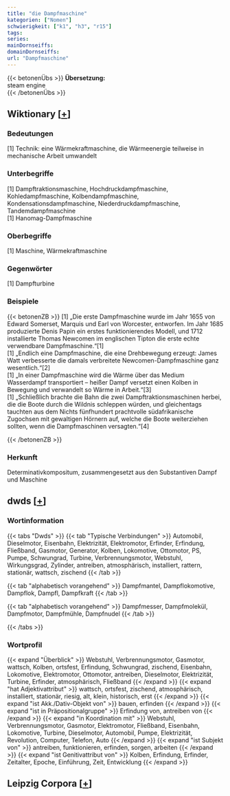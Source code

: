 ```yaml
---
title: "die Dampfmaschine"
kategorien: ["Nomen"]
schwierigkeit: ["k1", "h3", "r15"]
tags:
series:
mainDornseiffs:
domainDornseiffs:
url: "Dampfmaschine"
---
```


{{< betonenÜbs >}}
**Übersetzung:**  
steam engine  
{{< /betonenÜbs >}}

## Wiktionary [[+](https://de.wiktionary.org/wiki/Dampfmaschine)]

### Bedeutungen
[1] Technik: eine Wärmekraftmaschine, die Wärmeenergie teilweise in mechanische Arbeit umwandelt  

### Unterbegriffe
[1] Dampftraktionsmaschine, Hochdruckdampfmaschine, Kohledampfmaschine, Kolbendampfmaschine, Kondensationsdampfmaschine, Niederdruckdampfmaschine, Tandemdampfmaschine  
[1] Hanomag-Dampfmaschine  

### Oberbegriffe
[1] Maschine, Wärmekraftmaschine  

### Gegenwörter
[1] Dampfturbine  

### Beispiele
{{< betonenZB >}}
[1] „Die erste Dampfmaschine wurde im Jahr 1655 von Edward Somerset, Marquis und Earl von Worcester, entworfen. Im Jahr 1685 produzierte Denis Papin ein erstes funktionierendes Modell, und 1712 installierte Thomas Newcomen im englischen Tipton die erste echte verwendbare Dampfmaschine.“[1]  
[1] „Endlich eine Dampfmaschine, die eine Drehbewegung erzeugt: James Watt verbesserte die damals verbreitete Newcomen-Dampfmaschine ganz wesentlich.“[2]  
[1] „In einer Dampfmaschine wird die Wärme über das Medium Wasserdampf transportiert – heißer Dampf versetzt einen Kolben in Bewegung und verwandelt so Wärme in Arbeit.“[3]  
[1] „Schließlich brachte die Bahn die zwei Dampftraktionsmaschinen herbei, die die Boote durch die Wildnis schleppen würden, und gleichentags tauchten aus dem Nichts fünfhundert prachtvolle südafrikanische Zugochsen mit gewaltigen Hörnern auf, welche die Boote weiterziehen sollten, wenn die Dampfmaschinen versagten.“[4]  

{{< /betonenZB >}}
### Herkunft
Determinativkompositum, zusammengesetzt aus den Substantiven Dampf und Maschine  



## dwds [[+](https://www.dwds.de/wb/Dampfmaschine)]

### Wortinformation
{{< tabs "Dwds" >}}
{{< tab "Typische Verbindungen" >}}
Automobil, Dieselmotor, Eisenbahn, Elektrizität, Elektromotor, Erfinder, Erfindung, Fließband, Gasmotor, Generator, Kolben, Lokomotive, Ottomotor, PS, Pumpe, Schwungrad, Turbine, Verbrennungsmotor, Webstuhl, Wirkungsgrad, Zylinder, antreiben, atmosphärisch, installiert, rattern, stationär, wattsch, zischend
{{< /tab >}}

{{< tab "alphabetisch vorangehend" >}}
Dampfmantel, Dampflokomotive, Dampflok, Dampfl, Dampfkraft
{{< /tab >}}

{{< tab "alphabetisch vorangehend" >}}
Dampfmesser, Dampfmolekül, Dampfmotor, Dampfmühle, Dampfnudel
{{< /tab >}}

{{< /tabs >}}

### Wortprofil
{{< expand "Überblick" >}} Webstuhl, Verbrennungsmotor, Gasmotor, wattsch, Kolben, ortsfest, Erfindung, Schwungrad, zischend, Eisenbahn, Lokomotive, Elektromotor, Ottomotor, antreiben, Dieselmotor, Elektrizität, Turbine, Erfinder, atmosphärisch, Fließband {{< /expand >}}
{{< expand "hat Adjektivattribut" >}} wattsch, ortsfest, zischend, atmosphärisch, installiert, stationär, riesig, alt, klein, historisch, erst {{< /expand >}}
{{< expand "ist Akk./Dativ-Objekt von" >}} bauen, erfinden {{< /expand >}}
{{< expand "ist in Präpositionalgruppe" >}} Erfindung von, antreiben von {{< /expand >}}
{{< expand "in Koordination mit" >}} Webstuhl, Verbrennungsmotor, Gasmotor, Elektromotor, Fließband, Eisenbahn, Lokomotive, Turbine, Dieselmotor, Automobil, Pumpe, Elektrizität, Revolution, Computer, Telefon, Auto {{< /expand >}}
{{< expand "ist Subjekt von" >}} antreiben, funktionieren, erfinden, sorgen, arbeiten {{< /expand >}}
{{< expand "ist Genitivattribut von" >}} Kolben, Erfindung, Erfinder, Zeitalter, Epoche, Einführung, Zeit, Entwicklung {{< /expand >}}

## Leipzig Corpora [[+](https://corpora.uni-leipzig.de/en/res?word=Dampfmaschine&corpusId=deu_newscrawl-public_2018)]

